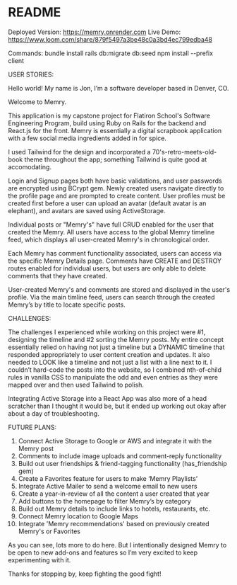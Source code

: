 # README

Deployed Version: https://memry.onrender.com
Live Demo: https://www.loom.com/share/879f5497a3be48c0a3bd4ec799edba48

Commands:
    bundle install 
    rails db:migrate db:seed 
    npm install --prefix client

USER STORIES:

Hello world! My name is Jon, I’m a software developer based in Denver, CO. 

Welcome to Memry. 

This application is my capstone project for Flatiron School's Software Engineering Program, build using Ruby on Rails for the backend and React.js for the front. Memry is essentially a digital scrapbook application with a few social media ingredients added in for spice. 

I used Tailwind for the design and incorporated a 70's-retro-meets-old-book theme throughout the app; something Tailwind is quite good at accomodating. 

Login and Signup pages both have basic validations, and user passwords are encrypted using BCrypt gem. Newly created users navigate directly to the profile page and are prompted to create content. User profiles must be created first before a user can upload an avatar (default avatar is an elephant), and avatars are saved using ActiveStorage.

Individual posts or "Memry's" have full CRUD enabled for the user that created the Memry. All users have access to the global Memry timeline feed, which displays all user-created Memry's in chronological order. 

Each Memry has comment functionality associated, users can access via the specific Memry Details page. Comments have CREATE and DESTROY routes enabled for individual users, but users are only able to delete comments that they have created. 

User-created Memry's and comments are stored and displayed in the user's profile. Via the main timline feed, users can search through the created Memry’s by title to locate specific posts. 

CHALLENGES:

The challenges I experienced while working on this project were #1, designing the timeline and #2 sorting the Memry posts. My entire concept essentially relied on having not just a timeline but a DYNAMIC timeline that responded appropriately to user content creation and updates. It also needed to LOOK like a timeline and not just a list with a line next to it. I couldn’t hard-code the posts into the website, so I combined nth-of-child rules in vanilla CSS to manipulate the odd and even entries as they were mapped over and then used Tailwind to polish. 

Integrating Active Storage into a React App was also more of a head scratcher than I thought it would be, but it ended up working out okay after about a day of troubleshooting.

FUTURE PLANS:
1. Connect Active Storage to Google or AWS and integrate it with the Memry post
2. Comments to include image uploads and comment-reply functionality 
3. Build out user friendships & friend-tagging functionality (has_friendship gem)
4. Create a Favorites feature for users to make ‘Memry Playlists’
5. Integrate Active Mailer to send a welcome email to new users
6. Create a year-in-review of all the content a user created that year
7. Add buttons to the homepage to filter Memry’s by category
8. Build out Memry details to include links to hotels, restaurants, etc.
9. Connect Memry location to Google Maps
10. Integrate 'Memry recommendations' based on previously created Memry's or Favorites

As you can see, lots more to do here. But I intentionally designed Memry to be open to new add-ons and features so I’m very excited to keep experimenting with it. 

Thanks for stopping by, keep fighting the good fight!